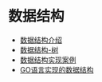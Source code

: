 # 数据结构

+ [数据结构介绍](data%20structures.md)
+ [数据结构-树](tree.md)
+ [数据结构实现案例](数据结构实现案例.md)
+ [GO语言实现的数据结构](https://github.com/golang-collections/go-datastructures)
